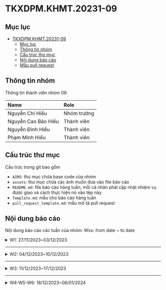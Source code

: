 # TKXDPM.KHMT.20231-09

## Mục lục

- [TKXDPM.KHMT.20231-09](#tkxdpmkhmt20231-09)
  - [Mục lục](#mục-lục)
  - [Thông tin nhóm](#thông-tin-nhóm)
  - [Cấu trúc thư mục](#cấu-trúc-thư-mục)
  - [Nội dung báo cáo](#nội-dung-báo-cáo)
  - [Mẫu pull request](#mẫu-pull-request)

## Thông tin nhóm

Thông tin thành viên nhóm 09:

| Name                 | Role        |
| :-------------       | :---------- |
| Nguyễn Chí Hiếu      | Nhóm trường |
| Nguyễn Cao Bảo Hiếu  | Thành viên  |
| Nguyễn Đình Hiếu     | Thành viên  |
| Phạm Minh Hiếu       | Thành viên  |

## Cấu trúc thư mục

Cấu trúc trong git bao gồm

- `AIMS`: thư mục chứa base code của nhóm
- `assets`: thư mục chứa các ảnh muốn đưa vào file báo cáo
- `README.md`: file báo cáo hàng tuần, mỗi cá nhân phải cập nhật nhiệm vụ được giao và cách thực hiện nó vào tệp này
- `Template.md`: mẫu cho báo cáo hàng tuần
- `pull_request_template.md`: mẫu mô tả pull request

## Nội dung báo cáo

Nội dung báo cáo các tuần của nhóm: Wxx: from date ~ to date

<details>
  <summary> W1: 27/11/2023~03/12/2023 </summary>
<br>
<details>
<summary>Nguyễn Chí Hiếu</summary>
<br>

- Nhiệm vụ:
  - Tạo cấu trúc thư mục git và push base code lên github của nhóm
  - Tìm hiểu và thực hiện tìm lỗi Content Coupling trong base code
  - Chạy base code trên Eclipse

- Triển khai chi tiết:
  - Pull Request(s): https://github.com/hieuChiNguyen/TKXDPM.KHMT.20231-09/pull/3
  - Cụ thể triển khai chi tiết:
    - Chạy base code trên Eclipse : thực hiện theo các bước trong file README.md trong thư mục AIMS
    ![image](https://github.com/hieuChiNguyen/TKXDPM.KHMT.20231-09/assets/105554125/fabccfe4-233f-4fe1-8eec-6b1ccea94341)

  - Tìm lỗi Content Coupling, Common Coupling trong base code

</details>

<details>
<summary>Nguyễn Đình Hiếu</summary>
<br>

- Assigned tasks:
  - Tìm hiểu và thực hiện tìm lỗi Control Coupling trong base code
  - Chạy base code trên Eclipse

- Implementation details:
  - Pull Request(s): https://github.com/hieuChiNguyen/TKXDPM.KHMT.20231-09/pull/2
  - Specific implementation details:
    - Chạy base code trên Eclipse : thực hiện theo các bước trong file README.md trong thư mục AIMS
    - image:
    - https://github.com/hieuChiNguyen/TKXDPM.KHMT.20231-09/tree/master/assets/NguyenDinhHieu
    - Tìm lỗi Control Coupling trong base code:
</details>

<details>
<summary>Nguyễn Cao Bảo Hiếu</summary>
<br>

- Assigned tasks:
  - Tìm hiểu và thực hiện tìm lỗi Data Coupling trong base code
  - Chạy base code

- Implementation details:
  - Pull Request(s): https://github.com/hieuChiNguyen/TKXDPM.KHMT.20231-09/pull/1
  - Specific implementation details:
    - Chạy base code trên Eclipse : thực hiện theo các bước trong file README.md trong thư mục AIMS
    - Tìm lỗi Data Coupling trong base code
</details>

<details>
<summary>Phạm Minh Hiếu</summary>
<br>

- Assigned tasks:
  - Chạy base code 
  - Tìm lỗi stamp coupling trong base code

- Implementation details:
  - Pull Request(s): https://github.com/hieuChiNguyen/TKXDPM.KHMT.20231-09/pull/4
  - Specific implementation details:
    - Chạy base code trên Eclipse : thực hiện theo các bước trong file README.md trong thư mục AIMS
    - Tìm stamp coupling trong base code

</details>

</details>

---

<details>
  <summary>W2: 04/12/2023~10/12/2023 </summary>
<br>
<details>
<summary>Nguyễn Chí Hiếu</summary>
<br>

- Assigned tasks:
  - Thống nhất các use case cần làm và phân công cho các thành viên trong nhóm 
  - Nhận use case Quản lý danh sách đơn hàng bên admin
  - Tìm temporal cohesion và procedural cohesion trong base code

- Implementation details:
  - Pull Request(s): [Attach links to your pull requests here. You can attach multiple pull requests]()
  - Specific implementation details:
    - Tìm temporal cohesion và procedural cohesion trong base code

</details>

<details>
<summary>Nguyễn Cao Bảo Hiếu</summary>
<br>

- Assigned tasks:
  - Thống nhất các use case cần làm
  - Nhận use case Hủy đơn hàng
  - Tìm coincidental cohesion và logical cohesion trong base code

- Implementation details:
  - Pull Request(s): [Attach links to your pull requests here. You can attach multiple pull requests]()
  - Specific implementation details:
    - Tìm coincidental cohesion và logical cohesion trong base code

</details>

<details>
<summary>Nguyễn Đình Hiếu</summary>
<br>

- Assigned tasks:
  - Thống nhất các use case cần làm
  - Nhận use case Sắp xếp, tìm kiếm sản phẩm
  - Tìm communicational cohesion và functional cohesion trong base code

- Implementation details:
  - Pull Request(s): [Attach links to your pull requests here. You can attach multiple pull requests]()
  - Specific implementation details:
    - Tìm communicational cohesion và functional cohesion trong base code

</details>

<details>
<summary>Phạm Minh Hiếu</summary>
<br>

- Assigned tasks:
  - Thống nhất các use case cần làm
  - Nhận use case Hủy đơn hàng
  - Kiểm tra lại xem các cohesion tìm được đã hợp lý chưa

- Implementation details:
  - Pull Request(s): [Attach links to your pull requests here. You can attach multiple pull requests]()
  - Specific implementation details:
    - Kiểm tra lại xem các cohesion tìm được đã hợp lý chưa

</details>

</details>

---

<details>
  <summary>W3: 11/12/2023~17/12/2023 </summary>
<br>
<details>
<summary>Nguyễn Cao Bảo Hiếu</summary>
<br>

- Assigned tasks:
  - Tìm và sửa nếu vi phạm nguyên tắc chữ L và I (Liskov Substitution or Interface Segregation principle).
  - Tiếp tục thực hiện use case Canel Order

- Implementation details:
  - Pull Request(s): [Attach links to your pull requests here. You can attach multiple pull requests]()
  - Specific implementation details:
    - Tìm temporal cohesion và procedural cohesion trong base code

</details>

<details>
<summary>Nguyễn Chí Hiếu</summary>
<br>

- Assigned tasks:
  - Tìm và sửa nếu vi phạm nguyên tắc Single Responsibility Principle
  - Tiếp tục thực hiện use case Quản lý đơn hàng

- Implementation details:
  - Pull Request(s): [Attach links to your pull requests here. You can attach multiple pull requests]()
  - Specific implementation details:
    - Tìm lỗi trong base code và sửa nếu vi phạm nguyên tắc Single Responsibility Principle

</details>
<details>
<summary>Nguyễn Đình Hiếu</summary>
<br>

- Assigned tasks:
  - Tìm và sửa nếu vi phạm nguyên tắc Open/closed principle
  - Tiếp tục tìm hiểu và thực hiện use case Sắp xếp, tìm kiếm sản phẩm

- Implementation details:
  - Pull Request(s): https://github.com/hieuChiNguyen/TKXDPM.KHMT.20231-09/pull/13
  - Specific implementation details:
    - Tìm lỗi trong base code và sửa nếu vi phạm nguyên tắc Open/closed principle

</details>

</details>

---

<details>
  <summary>W4-W5-W6: 18/12/2023~06/01/2024 </summary>
<br>
<details>
<summary>Nguyễn Cao Bảo Hiếu</summary>
<br>

- Assigned tasks:
  - Tiếp tục hoàn thiện tất cả đầu việc đã nhận

- Implementation details:
  - Pull Request(s): [Attach links to your pull requests here. You can attach multiple pull requests]()
  - Specific implementation details:

</details>

<details>
<summary>Nguyễn Chí Hiếu</summary>
<br>

- Assigned tasks:
  - Tiếp tục hoàn thiện tất cả đầu việc đã nhận

- Implementation details:
  - Pull Request(s): [Attach links to your pull requests here. You can attach multiple pull requests]()
  - Specific implementation details:

</details>
<details>
<summary>Nguyễn Đình Hiếu</summary>
<br>

- Assigned tasks:
  - Tiếp tục hoàn thiện tất cả đầu việc đã nhận

- Implementation details:
  - Pull Request(s): [Attach links to your pull requests here. You can attach multiple pull requests]()s
  - Specific implementation details:

</details>

---

## Mẫu pull request

- You are required to create a pull request according to these steps:
  - Use the `pull_request_template.md` file when writing the description section in the pull request
  - The `title` of the pull request should follow the format below:
    - `Feature/Topic/Hotfix/Fix: Task Name`. Example: `Feature: Build View Controller`
    - Explain:
      - `Feature`: When the branch has the task of changing the main code of the project
      - `Topic`: When the branch only has the task of research, without directly changing the main code of the project
      - `Hotfix`: When you discover code on the production environment
      - `Fix`: When you discover a bug in a branch that has not been merged into the production environment
  - After creating the pull request, decide who will merge the code within your team.
  - You don't need to follow the Wxx format as I mentioned before
  - Each person will have multiple pull requests
  - Whoever makes the pull request, attach that pull request to the report you attached above. Section `pull request(s)`


